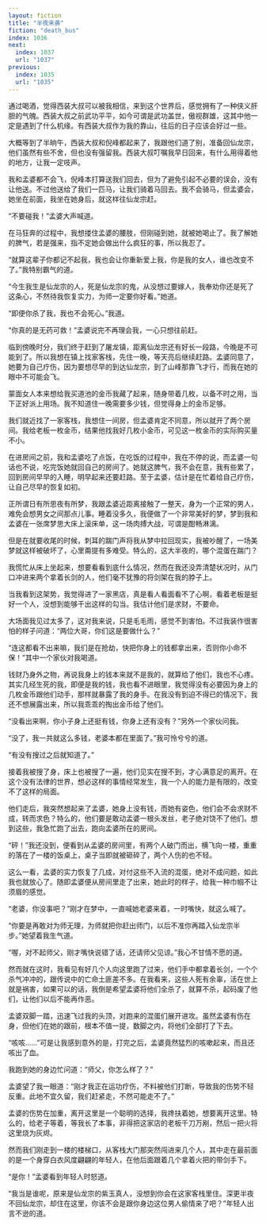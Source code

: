 ```yaml
---
layout: fiction
title: "半夜来袭"
fiction: "death_bus"
index: 1036
next:
  index: 1037
  url: "1037"
previous:
  index: 1035
  url: "1035"
---
```

通过喝酒，觉得西装大叔可以被我相信，来到这个世界后，感觉拥有了一种侠义肝胆的气魄。西装大叔之前武功平平，如今可谓是武功盖世，傲视群雄，这其中他一定是遇到了什么机缘。有西装大叔作为我的靠山，往后的日子应该会好过一些。

大概等到了半晌午，西装大叔和倪峰都起来了，我跟他们道了别，准备回仙龙宗，他们虽然有些不舍，但也没有强留我。西装大叔叮嘱我早日回来，有什么用得着他的地方，让我一定吱声。

我和孟婆都不会飞，倪峰本打算送我们回去，但为了避免引起不必要的误会，没有让他送。不过他送给了我们一匹马，让我们骑着马回去。我不会骑马，但孟婆会，她坐在前面，我坐在她身后，就这样往仙龙宗赶。

“不要碰我！”孟婆大声喊道。

在马狂奔的过程中，我想搂住孟婆的腰肢，但刚碰到她，就被她喝止了。我了解她的脾气，若是强来，指不定她会做出什么疯狂的事，所以我忍了。

“就算这辈子你都记不起我，我也会让你重新爱上我，你是我的女人，谁也改变不了。”我特别霸气的道。

“今生我生是仙龙宗的人，死是仙龙宗的鬼，从没想过要嫁人，我奉劝你还是死了这条心，不然待我恢复实力，为师一定要你好看。”她道。

“即便你杀了我，我也不会死心。”我道。

“你真的是无药可救！”孟婆说完不再理会我，一心只想往前赶。

临到傍晚时分，我们终于赶到了屠龙镇，距离仙龙宗还有好长一段路，今晚是不可能到了。所以我想在镇上找家客栈，先住一晚，等天亮后继续赶路。孟婆同意了，她要为自己疗伤，因为要想尽早的到达仙龙宗，到了山峰那靠飞才行，而我在她的眼中不可能会飞。

蒙面女人本来想给我买道池的金币我藏了起来，随身带着几枚，以备不时之用，当下正好派上用场。我不知道住一晚需要多少钱，但觉得身上的金币足够。

我们就近找了一家客栈，我想住一间房，但孟婆肯定不同意，所以就开了两个房间。我给老板一枚金币，结果他找我好几枚小金币，可见这一枚金币的实际购买量不小。

在进房间之前，我和孟婆吃了点饭，在吃饭的过程中，我在不停的说，而孟婆一句话也不说，吃完饭她就回自己的房间了。她就这脾气，我不会在意，我有些累了，回到房间早早的入睡，明早起来还要赶路。至于孟婆，估计是在忙着给自己疗伤，让自己尽早的恢复如初。

正所谓日有所思夜有所梦，我跟孟婆近距离接触了一整天，身为一个正常的男人，难免会想男女之间那点儿事。睡着没多久，我便做了一个非常美好的梦，梦到我和孟婆在一张席梦思大床上滚床单，这一场肉搏大战，可谓是酣畅淋漓。

但是在就要收尾的时候，刺耳的踹门声将我从梦中拉回现实，我被吵醒了，一场美梦就这样被破坏了，心里甭提有多难受。特么的，这大半夜的，哪个混蛋在踹门？

我慌忙从床上坐起来，想要看看到底什么情况，然而在我还没弄清楚状况时，从门口冲进来两个拿着长剑的人，他们毫不犹豫的将剑架在我的脖子上。

当我看到这架势，我觉得进了一家黑店，真是看人看面看不了心啊，看着老板是挺好一个人，没想到能够干出这样的勾当。我估计他们是求财，不要命。

大场面我见过太多了，这对我来说，只是毛毛雨，感觉不到害怕。不过我装作很害怕的样子问道：“两位大哥，你们这是要做什么？”

“连这都看不出来嘛，我们是在抢劫，快把你身上的钱都拿出来，否则你小命不保！”其中一个家伙对我喝道。

钱财乃身外之物，再说我身上的钱本来就不是我的，就算给了他们，我也不心疼。其实几经生死的我，即便是我的钱，我也看不进眼里，我觉得没有必要因为身上的几枚金币跟他们动手，那样就暴露了我的身手。在我没有到迫不得已的情况下，我还不想展露出来，所以我乖乖的掏出金币给了他们。

“没看出来啊，你小子身上还挺有钱，你身上还有没有？”另外一个家伙问我。

“没了，我一共就这么多钱，老婆本都在里面了。”我可怜兮兮的道。

“有没有搜过之后就知道了。”

接着我被搜了身，床上也被搜了一遍，他们见实在搜不到，才心满意足的离开。在这个没有法律的世界，想必这样的事情经常发生，我一个人的能力是有限的，改变不了这样的局面。

他们走后，我突然想起来了孟婆，她身上没有钱，而她有姿色，他们会不会求财不成，转而求色？特么的，他们要是敢动孟婆一根头发丝，老子绝对饶不了他们。想到这些，我急忙跑了出去，跑向孟婆所在的房间。

“砰！”我还没到，便看到从孟婆的房间里，有两个人破门而出，横飞向一楼，重重的落在了一楼的饭桌上，桌子当即就被砸碎了，两个人伤的也不轻。

这么一看，孟婆的实力恢复了几成，对付这些不入流的混蛋，绝对不成问题，如此我也就放心了。随即孟婆便从房间里走了出来，她此时的样子，给我一种巾帼不让须眉的感觉。

“老婆，你没事吧？”刚才在梦中，一直喊她老婆来着，一时嘴快，就这么喊了。

“你要是再敢对为师无理，为师就把你赶出师门，以后不准你再踏入仙龙宗半步。”她望着我生气道。

“喔，对不起师父，刚才嘴快说错了话，还请师父见谅。”我心不甘情不愿的道。

然而就在这时，我看见有好几个人向这里跑了过来，他们手中都拿着长剑，一个个杀气冲冲的，跟传说中的亡命土匪差不多。在我看来，这些人死有余辜，活在世上就是祸害，如果可以的话，我倒是希望孟婆将他们全杀了，就算不杀，起码废了他们，让他们以后不能再作恶。

孟婆双脚一踏，迅速飞过我的头顶，对跑来的混蛋们展开进攻。虽然孟婆有伤在身，但他们在她的跟前，根本不值一提，数脚之内，将他们全部打了下去。

“咳咳……”可是让我感到意外的是，打完之后，孟婆竟然猛烈的咳嗽起来，而且还咳出了血。

我跑到她的身边忙问道：“师父，你怎么样了？”

孟婆望了我一眼道：“刚才我正在运功疗伤，不料被他们打断，导致我的伤势不轻反重。此地不宜久留，我们赶紧走，不然可能走不了。”

孟婆的伤势在加重，离开这里是一个聪明的选择，我搀扶着她，想要离开这里。特么的，给老子等着，等我长了本事，非得把这家店的老板千刀万剐，然后一把火将这里烧为灰烬。

然而我们刚走到一楼的楼梯口，从客栈大门那突然闯进来几个人，其中走在最前面的是一个身穿白衣风度翩翩的年轻人，在他后面跟着几个拿着火把的带剑手下。

“是你！”孟婆看到年轻人时怒道。

“我当是谁呢，原来是仙龙宗的紫玉真人，没想到你会在这家客栈里住。深更半夜不回仙龙宗，却住在这里，你该不会是跟你身边这位男人偷情来了吧？”年轻人出言不逊的道。